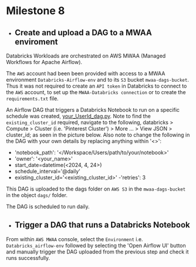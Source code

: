 # Milestone 8

- ## Create and upload a DAG to a MWAA enviroment

Databricks Workloads are orchestrated on AWS MWAA (Managed Workflows for Apache Airflow).

The `AWS` account had been been provided with access to a MWAA environment `Databricks-Airflow-env` and to its `S3` bucket `mwaa-dags-bucket`. Thus it was not required to create an `API token` in Databricks to connect to the `AWS` account, to set up the `MWAA-Databricks connection` or to create the `requirements.txt` file.

An Airflow DAG that triggers a Databricks Notebook to run on a specific schedule was created, [your_UserId_dag.py](../your_UserId_dag.py). Note to find the `existing_cluster_id` required, navigate to the following, databricks > Compute > Cluster (i.e. 'Pinterest Cluster') > More ... > View JSON > cluster_id; as seen in the picture below. Also note to change the following in the DAG with your own details by replacing anything within '<>': 
- 'notebook_path': '</Workspace/Users/path/to/your/notebook>'
- 'owner': '<your_name>'
- start_date=datetime(<2024, 4, 24>)
- schedule_interval='@daily'
- existing_cluster_id='<existing_cluster_id>'
-'retries': 3


This DAG is uploaded to the dags folder on `AWS S3` in the `mwaa-dags-bucket` in the object `dags/` folder.


The DAG is scheduled to run daily.

- ## Trigger a DAG that runs a Databricks Notebook

From within `AWS MWAA` console, select the `Environment` i.e. `Databricks_airflow-env` followed by selecting the 'Open Airflow UI' button and manually trigger the DAG uploaded from the previous step and check it runs successfully.
